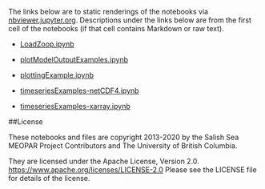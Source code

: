 The links below are to static renderings of the notebooks via
[nbviewer.jupyter.org](https://nbviewer.jupyter.org/).
Descriptions under the links below are from the first cell of the notebooks
(if that cell contains Markdown or raw text).

* [LoadZoop.ipynb](https://nbviewer.jupyter.org/github/SalishSeaCast/analysis-elise-2/blob/master/notebooks/forKaryn/LoadZoop.ipynb)  
    
* [plotModelOutputExamples.ipynb](https://nbviewer.jupyter.org/github/SalishSeaCast/analysis-elise-2/blob/master/notebooks/forKaryn/plotModelOutputExamples.ipynb)  
    
* [plottingExample.ipynb](https://nbviewer.jupyter.org/github/SalishSeaCast/analysis-elise-2/blob/master/notebooks/forKaryn/plottingExample.ipynb)  
    
* [timeseriesExamples-netCDF4.ipynb](https://nbviewer.jupyter.org/github/SalishSeaCast/analysis-elise-2/blob/master/notebooks/forKaryn/timeseriesExamples-netCDF4.ipynb)  
    
* [timeseriesExamples-xarray.ipynb](https://nbviewer.jupyter.org/github/SalishSeaCast/analysis-elise-2/blob/master/notebooks/forKaryn/timeseriesExamples-xarray.ipynb)  
    

##License

These notebooks and files are copyright 2013-2020
by the Salish Sea MEOPAR Project Contributors
and The University of British Columbia.

They are licensed under the Apache License, Version 2.0.
https://www.apache.org/licenses/LICENSE-2.0
Please see the LICENSE file for details of the license.
